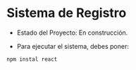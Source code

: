 <h1>Sistema de Registro</h1>

- Estado del Proyecto: En construcción.

- Para ejecutar el sistema, debes poner:

```npm instal react```
